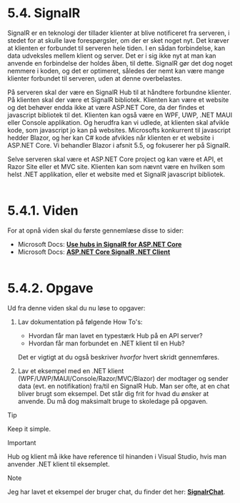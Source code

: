 # 5.4. SignalR
SignalR er en teknologi der tillader klienter at blive notificeret fra serveren, i stedet for at skulle lave forespørgsler, om der er sket noget nyt. Det kræver at klienten er forbundet til serveren hele tiden. I en sådan forbindelse, kan data udveksles mellem klient og server. Det er i sig ikke nyt at man kan anvende en forbindelse der holdes åben, til dette. SignalR gør det dog noget nemmere i koden, og det er optimeret, således der nemt kan være mange klienter forbundet til serveren, uden at denne overbelastes. 

På serveren skal der være en SignalR Hub til at håndtere forbundne klienter. På klienten skal der være et SignalR bibliotek. Klienten kan være et website og det behøver endda ikke at være ASP.NET Core, da der findes et javascript bibliotek til det. Klienten kan også være en WPF, UWP, .NET MAUI eller Console applikation. Og herudfra kan vi udlede, at klienten skal afvikle kode, som javascript jo kan på websites. Microsofts konkurrent til javascript hedder Blazor, og her kan C# kode afvikles når klienten er et website i ASP.NET Core. Vi behandler Blazor i afsnit 5.5, og fokuserer her på SignalR.

Selve serveren skal være et ASP.NET Core project og kan være et API, et Razor Site eller et MVC site. Klienten kan som nævnt være en hvilken som helst .NET applikation, eller et website med et SignalR javascript bibliotek.
<br><br>

# 5.4.1. Viden
For at opnå viden skal du første gennemlæse disse to sider:
* Microsoft Docs: **[Use hubs in SignalR for ASP.NET Core](https://learn.microsoft.com/en-us/aspnet/core/signalr/hubs?view=aspnetcore-8.0)**
* Microsoft Docs: **[ASP.NET Core SignalR .NET Client](https://learn.microsoft.com/en-us/aspnet/core/signalr/dotnet-client?view=aspnetcore-8.0&tabs=visual-studio)**
<br><br>

# 5.4.2. Opgave
Ud fra denne viden skal du nu løse to opgaver:
1. Lav dokumentation på følgende How To's:
    * Hvordan får man lavet en typestærk Hub på en API server?
    * Hvordan får man forbundet en .NET klient til en Hub?
    
    Det er vigtigt at du også beskriver *hvorfor* hvert skridt gennemføres.
2. Lav et eksempel med en .NET klient (WPF/UWP/MAUI/Console/Razor/MVC/Blazor) der modtager og sender data (evt. en notifikation) fra/til en SignalR Hub.
Man ser ofte, at en chat bliver brugt som eksempel. Det står dig frit for hvad du ønsker at anvende. Du må dog maksimalt bruge to skoledage på opgaven.
> [!TIP] 
> Keep it simple.

> [!IMPORTANT]
> Hub og klient må ikke have reference til hinanden i Visual Studio, hvis man anvender .NET klient til eksemplet.

> [!NOTE]
> Jeg har lavet et eksempel der bruger chat, du finder det her: **[SignalrChat](https://github.com/mads-mikkel/SignalrChats)**. 